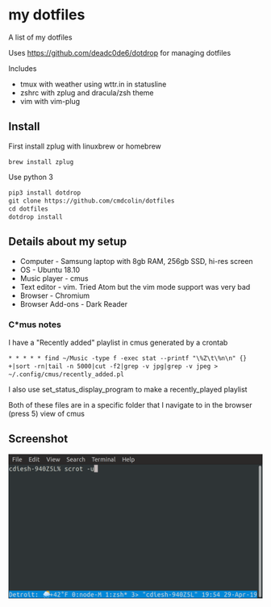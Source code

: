 # my dotfiles

A list of my dotfiles

Uses https://github.com/deadc0de6/dotdrop for managing dotfiles

Includes

- tmux with weather using wttr.in in statusline
- zshrc with zplug and dracula/zsh theme
- vim with vim-plug

## Install

First install zplug with linuxbrew or homebrew

    brew install zplug

Use python 3

    pip3 install dotdrop
    git clone https://github.com/cmdcolin/dotfiles
    cd dotfiles
    dotdrop install

## Details about my setup

* Computer - Samsung laptop with 8gb RAM, 256gb SSD, hi-res screen
* OS - Ubuntu 18.10
* Music player - cmus
* Text editor - vim. Tried Atom but the vim mode support was very bad
* Browser - Chromium
* Browser Add-ons - Dark Reader


### C*mus notes


I have a "Recently added" playlist in cmus generated by a crontab

    * * * * * find ~/Music -type f -exec stat --printf "\%Z\t\%n\n" {} +|sort -rn|tail -n 5000|cut -f2|grep -v jpg|grep -v jpeg > ~/.config/cmus/recently_added.pl
    
I also use set_status_display_program to make a recently_played playlist

Both of these files are in a specific folder that I navigate to in the browser (press 5) view of cmus

## Screenshot

![](img/1.png)
